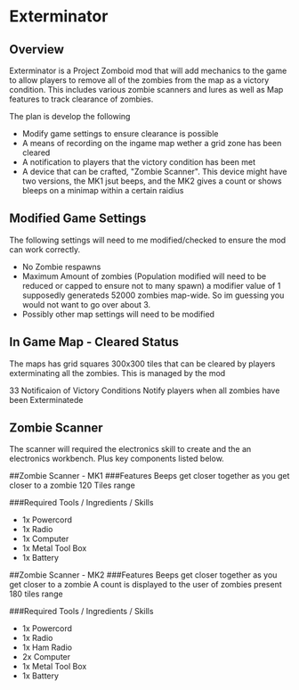 # Exterminator
## Overview 
Exterminator is a Project Zomboid mod that will add mechanics to the game to allow players to remove all of the zombies from the map as a victory condition. This includes various zombie scanners and lures as well as Map features to track clearance of zombies.

The plan is develop the following
- Modify game settings to ensure clearance is possible
- A means of recording on the ingame map wether a grid zone has been cleared
- A notification to players that the victory condition has been met
- A device that can be crafted, "Zombie Scanner". This device might have two versions, the MK1 jsut beeps, and the MK2 gives a count or shows bleeps on a minimap within a certain raidius

## Modified Game Settings
The following settings will need to me modified/checked to ensure the mod can work correctly.
- No Zombie respawns
- Maximum Amount of zombies (Population modified will need to be reduced or capped to ensure not to many spawn) 
  a modifier value of 1 supposedly generateds 52000 zombies map-wide. So im guessing you would not want to go over about 3.
- Possibly other map settings will need to be modified

## In Game Map - Cleared Status
The maps has grid squares 300x300 tiles that can be cleared by players exterminating all the zombies. This is managed by the mod

33 Notificaion of Victory Conditions
Notify players when all zombies have been Exterminatede

## Zombie Scanner
The scanner will required the electronics skill to create and the an electronics workbench. Plus key components listed below.

##Zombie Scanner - MK1
###Features
Beeps get closer together as you get closer to a zombie
120 Tiles range

###Required Tools / Ingredients / Skills
- 1x Powercord
- 1x Radio
- 1x Computer
- 1x Metal Tool Box
- 1x Battery

##Zombie Scanner - MK2
###Features
Beeps get closer together as you get closer to a zombie
A count is displayed to the user of zombies present
180 tiles range

###Required Tools / Ingredients / Skills
- 1x Powercord
- 1x Radio
- 1x Ham Radio
- 2x Computer
- 1x Metal Tool Box
- 1x Battery
